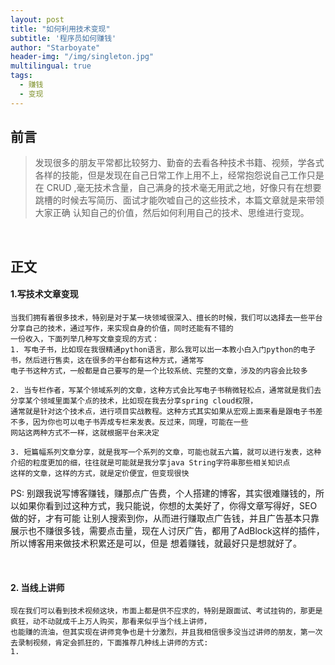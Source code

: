 ```yaml
---
layout: post
title: "如何利用技术变现"
subtitle: '程序员如何赚钱'
author: "Starboyate"
header-img: "/img/singleton.jpg"
multilingual: true
tags:
  - 赚钱
  - 变现
---
```


## 前言
> 发现很多的朋友平常都比较努力、勤奋的去看各种技术书籍、视频，学各式各样的技能，但是发现在自己日常工作上用不上，经常抱怨说自己工作只是在
CRUD ,毫无技术含量，自己满身的技术毫无用武之地，好像只有在想要跳槽的时候去写简历、面试才能吹嘘自己的这些技术，本篇文章就是来带领大家正确
认知自己的价值，然后如何利用自己的技术、思维进行变现。

<br/>

## 正文
#### 1.写技术文章变现
```text
当我们拥有着很多技术，特别是对于某一块领域很深入、擅长的时候，我们可以选择去一些平台分享自己的技术，通过写作，来实现自身的价值，同时还能有不错的
一份收入，下面列举几种写文章变现的方式：
1. 写电子书，比如现在我很精通python语言，那么我可以出一本教小白入门python的电子书，然后进行售卖，这在很多的平台都有这种方式，通常写
电子书这种方式，一般都是自己要写的是一个比较系统、完整的文章，涉及的内容会比较多

2. 当专栏作者，写某个领域系列的文章，这种方式会比写电子书稍微轻松点，通常就是我们去分享某个领域里面某个点的技术，比如现在我去分享spring cloud权限，
通常就是针对这个技术点，进行项目实战教程。这种方式其实如果从宏观上面来看是跟电子书差不多，因为你也可以电子书弄成专栏来发表。反过来，同理，可能在一些
网站这两种方式不一样，这就根据平台来决定

3. 短篇幅系列文章分享，就是我写一个系列的文章，可能也就五六篇，就可以进行发表，这种介绍的粒度更加的细，往往就是可能就是我分享java String字符串那些相关知识点
这样的文章，这样的方式，就是定价便宜，但变现很快

```
PS: 别跟我说写博客赚钱，赚那点广告费，个人搭建的博客，其实很难赚钱的，所以如果你看到过这种方式，我只能说，你想的太美好了，你得文章写得好，SEO做的好，才有可能
让别人搜索到你，从而进行赚取点广告钱，并且广告基本只靠展示也不赚很多钱，需要点击量，现在人讨厌广告，都用了AdBlock这样的插件，所以博客用来做技术积累还是可以，但是
想着赚钱，就最好只是想就好了。

<br/>

#### 2. 当线上讲师
```text
现在我们可以看到技术视频这块，市面上都是供不应求的，特别是跟面试、考试挂钩的，那更是疯狂，动不动就成千上万人购买，那看来似乎当个线上讲师，
也能赚的流油，但其实现在讲师竞争也是十分激烈，并且我相信很多没当过讲师的朋友，第一次去录制视频，肯定会抓狂的，下面推荐几种线上讲师的方式:
1. 

```